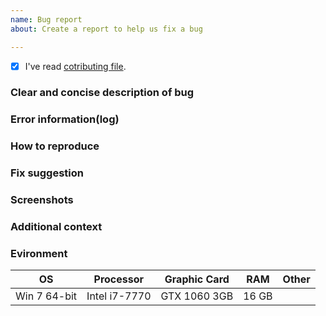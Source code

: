 ```yaml
---
name: Bug report
about: Create a report to help us fix a bug

---
```


- [x] I've read [cotributing file](https://github.com/Prastiwar/RepositoryTemplate/tree/master/.github/CONTRIBUTING.md).
### **Clear and concise description of bug**

### **Error information(log)**

### **How to reproduce**

### **Fix suggestion**

### **Screenshots**

### **Additional context**

### **Evironment**

|OS|Processor|Graphic Card|RAM|Other|
| --- | --- | --- | --- | --- |
| Win 7 64-bit | Intel i7-7770 | GTX 1060 3GB | 16 GB | |

